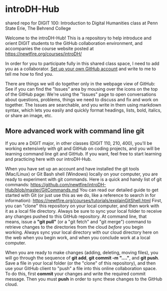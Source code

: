 # introDH-Hub
shared repo for DIGIT 100: Introduction to Digital Humanities class at Penn State Erie, The Behrend College

Welcome to the introDH-Hub! This is a repository to help introduce and orient DIGIT students to the GitHub collaboration environment, and accompanies the course website posted at <https://newtfire.org/courses/introDH/>

In order for you to participate fully in this shared class space, I need to add you as a collaborator. [Set up your own GitHub account](https://github.com) and write to me to tell me how to find you.

There are things we will do together only in the webpage view of GitHub: See if you can find the ”Issues” area by mousing over the icons on the top of the GitHub page: We're using the "Issues" page to open conversations about questions, problems, things we need to discuss and fix and work on together. The Issues are searchable, and you write in them using markdown syntax, which lets you easily and quickly format headings, lists, bold, italics, or share an image, etc.

## More advanced work with command line git 
If you are a DIGIT major, in other classes (DIGIT 110, 210, 400), you'll be working extensively with git and GitHub on coding projects, and you will be learning command line git and GitHub. If you want, feel free to start learning and practicing here with our introDH-Hub. 

 When you have set up an account and have installed the git tools (Mac/Linux) or Git Bash shell (Windows) locally on your computer, you are ready to experiment with git commands. Here is a quick and handy list of git commands: <https://github.com/newtfire/introDH-Hub/blob/master/GitCommands.md>
You can read our detailed guide to get started with Git (or just use this as we do, like a reference to search in for information): <https://newtfire.org/courses/tutorials/explainGitShell.html>  First, you can "clone" this repository on your local computer, and then work with it as a local file directory. Always be sure to sync your local folder to receive any changes pushed to this GitHub repository. At command line, that means, issue a **"git pull"** (or a "git fetch" and "git merge") command to retrieve changes to the directories from the cloud *before* you begin working. Always sync your local directory with our cloud directory here on the web when you begin work, and when you conclude work at a local computer.

When you are ready to make changes (adding, deleting, moving files), you will go through the sequence of **git add**, **git commit -m "...."**, and **git push**.  Save a file in your local folder (or the "clone" of this repository), and then use your GitHub client to "push" a file into this online collaboration space. To do this, first **commit** your changes and write the required commit message. Then you must **push** in order to sync these changes to the GitHub cloud.


